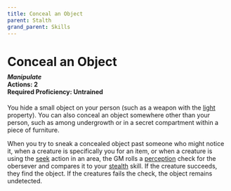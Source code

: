 ```yaml
---
title: Conceal an Object
parent: Stalth
grand_parent: Skills
---
```


# Conceal an Object

<div style="margin-top:-10px;"></div>

#### *Manipulate*<br>**Actions:** 2<br>**Required Proficiency:** Untrained
You hide a small object on your person (such as a weapon with the [light](https://stormchaserroleplaying.com/stormchaserRPG/Equipment/Weapons/Glossary/#light) property). You can also conceal an object somewhere other than your person, such as among undergrowth or in a secret compartment within a piece of furniture.

When you try to sneak a concealed object past someone who might notice it, when a creature is specifically you for an item, or when a creature is using the [seek](https://stormchaserroleplaying.com/stormchaserRPG/Combat/Actions/Seek/) action in an area, the GM rolls a [perception](https://stormchaserroleplaying.com/stormchaserRPG/General/Perception/) check for the obersever and compares it to your [stealth](https://stormchaserroleplaying.com/stormchaserRPG/Skills/Stealth/) skill. If the creature succeeds, they find the object. If the creatures fails the check, the object remains undetected.
